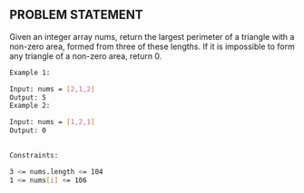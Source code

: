 ## PROBLEM STATEMENT
Given an integer array nums, return the largest perimeter of a triangle with a non-zero area, formed from three of these lengths. If it is impossible to form any triangle of a non-zero area, return 0.

```bash
Example 1:

Input: nums = [2,1,2]
Output: 5
Example 2:

Input: nums = [1,2,1]
Output: 0
 

Constraints:

3 <= nums.length <= 104
1 <= nums[i] <= 106
```